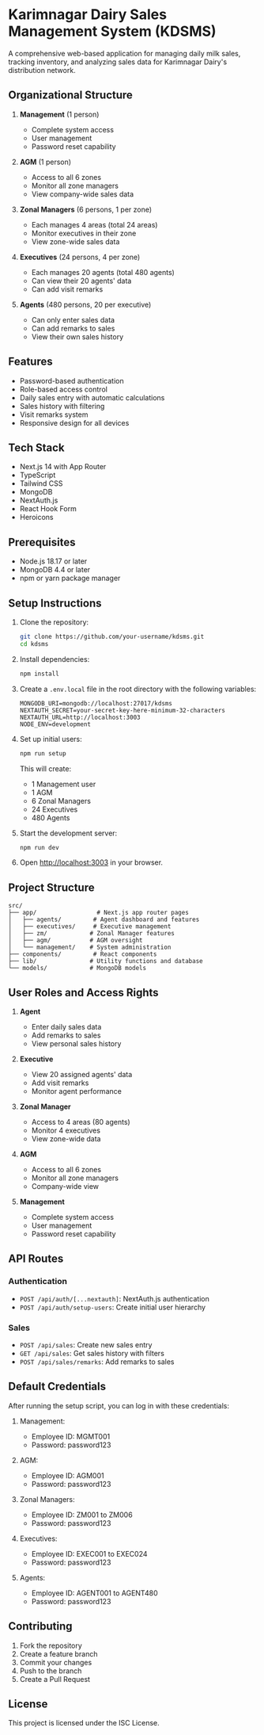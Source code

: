 # Karimnagar Dairy Sales Management System (KDSMS)

A comprehensive web-based application for managing daily milk sales, tracking inventory, and analyzing sales data for Karimnagar Dairy's distribution network.

## Organizational Structure

1. **Management** (1 person)
   - Complete system access
   - User management
   - Password reset capability

2. **AGM** (1 person)
   - Access to all 6 zones
   - Monitor all zone managers
   - View company-wide sales data

3. **Zonal Managers** (6 persons, 1 per zone)
   - Each manages 4 areas (total 24 areas)
   - Monitor executives in their zone
   - View zone-wide sales data

4. **Executives** (24 persons, 4 per zone)
   - Each manages 20 agents (total 480 agents)
   - Can view their 20 agents' data
   - Can add visit remarks

5. **Agents** (480 persons, 20 per executive)
   - Can only enter sales data
   - Can add remarks to sales
   - View their own sales history

## Features

- Password-based authentication
- Role-based access control
- Daily sales entry with automatic calculations
- Sales history with filtering
- Visit remarks system
- Responsive design for all devices

## Tech Stack

- Next.js 14 with App Router
- TypeScript
- Tailwind CSS
- MongoDB
- NextAuth.js
- React Hook Form
- Heroicons

## Prerequisites

- Node.js 18.17 or later
- MongoDB 4.4 or later
- npm or yarn package manager

## Setup Instructions

1. Clone the repository:
   ```bash
   git clone https://github.com/your-username/kdsms.git
   cd kdsms
   ```

2. Install dependencies:
   ```bash
   npm install
   ```

3. Create a `.env.local` file in the root directory with the following variables:
   ```
   MONGODB_URI=mongodb://localhost:27017/kdsms
   NEXTAUTH_SECRET=your-secret-key-here-minimum-32-characters
   NEXTAUTH_URL=http://localhost:3003
   NODE_ENV=development
   ```

4. Set up initial users:
   ```bash
   npm run setup
   ```
   This will create:
   - 1 Management user
   - 1 AGM
   - 6 Zonal Managers
   - 24 Executives
   - 480 Agents

5. Start the development server:
   ```bash
   npm run dev
   ```

6. Open [http://localhost:3003](http://localhost:3003) in your browser.

## Project Structure

```
src/
├── app/                 # Next.js app router pages
│   ├── agents/         # Agent dashboard and features
│   ├── executives/     # Executive management
│   ├── zm/            # Zonal Manager features
│   ├── agm/           # AGM oversight
│   └── management/    # System administration
├── components/         # React components
├── lib/               # Utility functions and database
└── models/            # MongoDB models
```

## User Roles and Access Rights

1. **Agent**
   - Enter daily sales data
   - Add remarks to sales
   - View personal sales history

2. **Executive**
   - View 20 assigned agents' data
   - Add visit remarks
   - Monitor agent performance

3. **Zonal Manager**
   - Access to 4 areas (80 agents)
   - Monitor 4 executives
   - View zone-wide data

4. **AGM**
   - Access to all 6 zones
   - Monitor all zone managers
   - Company-wide view

5. **Management**
   - Complete system access
   - User management
   - Password reset capability

## API Routes

### Authentication
- `POST /api/auth/[...nextauth]`: NextAuth.js authentication
- `POST /api/auth/setup-users`: Create initial user hierarchy

### Sales
- `POST /api/sales`: Create new sales entry
- `GET /api/sales`: Get sales history with filters
- `POST /api/sales/remarks`: Add remarks to sales

## Default Credentials

After running the setup script, you can log in with these credentials:

1. Management:
   - Employee ID: MGMT001
   - Password: password123

2. AGM:
   - Employee ID: AGM001
   - Password: password123

3. Zonal Managers:
   - Employee ID: ZM001 to ZM006
   - Password: password123

4. Executives:
   - Employee ID: EXEC001 to EXEC024
   - Password: password123

5. Agents:
   - Employee ID: AGENT001 to AGENT480
   - Password: password123

## Contributing

1. Fork the repository
2. Create a feature branch
3. Commit your changes
4. Push to the branch
5. Create a Pull Request

## License

This project is licensed under the ISC License. 